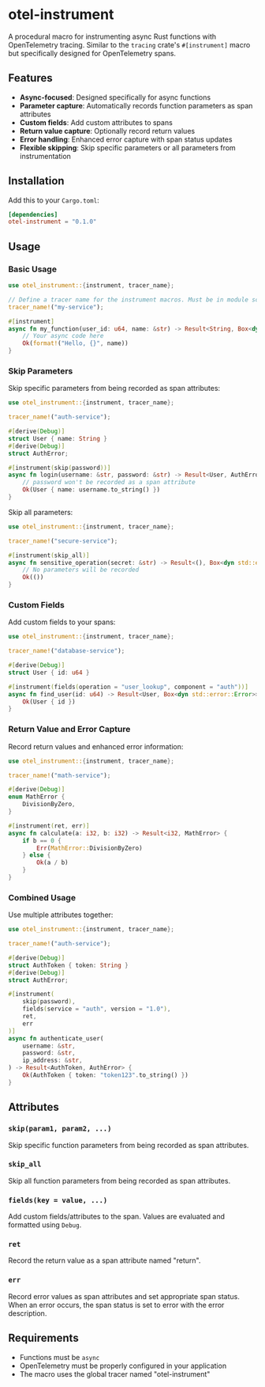 # otel-instrument

A procedural macro for instrumenting async Rust functions with OpenTelemetry tracing. Similar to the `tracing` crate's `#[instrument]` macro but specifically designed for OpenTelemetry spans.

## Features

- **Async-focused**: Designed specifically for async functions
- **Parameter capture**: Automatically records function parameters as span attributes
- **Custom fields**: Add custom attributes to spans
- **Return value capture**: Optionally record return values
- **Error handling**: Enhanced error capture with span status updates
- **Flexible skipping**: Skip specific parameters or all parameters from instrumentation

## Installation

Add this to your `Cargo.toml`:

```toml
[dependencies]
otel-instrument = "0.1.0"
```

## Usage

### Basic Usage

```rust
use otel_instrument::{instrument, tracer_name};

// Define a tracer name for the instrument macros. Must be in module scope
tracer_name!("my-service");

#[instrument]
async fn my_function(user_id: u64, name: &str) -> Result<String, Box<dyn std::error::Error>> {
    // Your async code here
    Ok(format!("Hello, {}", name))
}
```

### Skip Parameters

Skip specific parameters from being recorded as span attributes:

```rust
use otel_instrument::{instrument, tracer_name};

tracer_name!("auth-service");

#[derive(Debug)]
struct User { name: String }
#[derive(Debug)]
struct AuthError;

#[instrument(skip(password))]
async fn login(username: &str, password: &str) -> Result<User, AuthError> {
    // password won't be recorded as a span attribute
    Ok(User { name: username.to_string() })
}
```

Skip all parameters:

```rust
use otel_instrument::{instrument, tracer_name};

tracer_name!("secure-service");

#[instrument(skip_all)]
async fn sensitive_operation(secret: &str) -> Result<(), Box<dyn std::error::Error>> {
    // No parameters will be recorded
    Ok(())
}
```

### Custom Fields

Add custom fields to your spans:

```rust
use otel_instrument::{instrument, tracer_name};

tracer_name!("database-service");

#[derive(Debug)]
struct User { id: u64 }

#[instrument(fields(operation = "user_lookup", component = "auth"))]
async fn find_user(id: u64) -> Result<User, Box<dyn std::error::Error>> {
    Ok(User { id })
}
```

### Return Value and Error Capture

Record return values and enhanced error information:

```rust
use otel_instrument::{instrument, tracer_name};

tracer_name!("math-service");

#[derive(Debug)]
enum MathError {
    DivisionByZero,
}

#[instrument(ret, err)]
async fn calculate(a: i32, b: i32) -> Result<i32, MathError> {
    if b == 0 {
        Err(MathError::DivisionByZero)
    } else {
        Ok(a / b)
    }
}
```

### Combined Usage

Use multiple attributes together:

```rust
use otel_instrument::{instrument, tracer_name};

tracer_name!("auth-service");

#[derive(Debug)]
struct AuthToken { token: String }
#[derive(Debug)]
struct AuthError;

#[instrument(
    skip(password),
    fields(service = "auth", version = "1.0"),
    ret,
    err
)]
async fn authenticate_user(
    username: &str,
    password: &str,
    ip_address: &str,
) -> Result<AuthToken, AuthError> {
    Ok(AuthToken { token: "token123".to_string() })
}
```

## Attributes

### `skip(param1, param2, ...)`
Skip specific function parameters from being recorded as span attributes.

### `skip_all`
Skip all function parameters from being recorded as span attributes.

### `fields(key = value, ...)`
Add custom fields/attributes to the span. Values are evaluated and formatted using `Debug`.

### `ret`
Record the return value as a span attribute named "return".

### `err`
Record error values as span attributes and set appropriate span status. When an error occurs, the span status is set to error with the error description.

## Requirements

- Functions must be `async`
- OpenTelemetry must be properly configured in your application
- The macro uses the global tracer named "otel-instrument"
